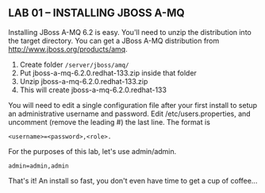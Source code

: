 ## LAB 01 – INSTALLING JBOSS A-MQ

Installing JBoss A-MQ 6.2 is easy. You'll need to unzip the distribution into the target directory. You can get a JBoss A-MQ distribution from  http://www.jboss.org/products/amq.

1. Create folder `/server/jboss/amq/`
2. Put jboss-a-mq-6.2.0.redhat-133.zip inside that folder
3. Unzip jboss-a-mq-6.2.0.redhat-133.zip
4. This will create jboss-a-mq-6.2.0.redhat-133

You will need to edit a single configuration file after your first install to setup an administrative username and password.
Edit <JBoss A-MQ Home>/etc/users.properties, and uncomment (remove the leading #) the last line. The format is 

```
<username>=<password>,<role>. 
```

For the purposes of this lab, let's use admin/admin.

```
admin=admin,admin
```

That's it! An install so fast, you don't even have time to get a cup of coffee...
